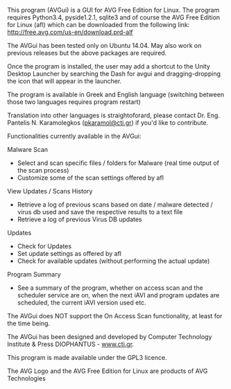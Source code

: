 This program (AVGui) is a GUI for AVG Free Edition for Linux. 
The program requires Python3.4, pyside1.2.1, sqlite3 and of course the AVG Free 
Edition for Linux (afl) which can be downloaded from the following link: 
http://free.avg.com/us-en/download.prd-alf

The AVGui has been tested only on Ubuntu 14.04.
May also work on previous releases but the above packages are required.

Once the program is installed, the user may add a shortcut to the Unity Desktop 
Launcher by searching the Dash for avgui and dragging-dropping the icon that
will appear in the launcher.

The program is available in Greek and English language (switching between those
two languages requires program restart)

Translation into other languages is straightoforard, please contact 
Dr. Eng. Pantelis N. Karamolegkos (pkaramol@cti.gr) if you'd like to contribute.

Functionalities currently available in the AVGui:

Malware Scan
- Select and scan specific files / folders for Malware (real time output of the
  scan process)
- Customize some of the scan settings offered by afl

View Updates / Scans History
- Retrieve a log of previous scans based on date / malware detected / virus db 
  used and save the respective results to a text file
- Retrieve a log of previous Virus DB updates

Updates
- Check for Updates
- Set update settings as offered by afl
- Check for available updates (without performing the actual update)

Program Summary
- See a summary of the program, whether on access scan and the scheduler service
  are on, when the next iAVI and program updates are scheduled, the current
  iAVI version used etc.

The AVGui does NOT support the On Access Scan functionality, at least for the 
time being.

The AVGui has been designed and developed by Computer Technology Institute & 
Press DIOPHANTUS - www.cti.gr.

This program is made available under the GPL3 licence.

The AVG Logo and the AVG Free Edition for Linux are products of AVG Technologies
